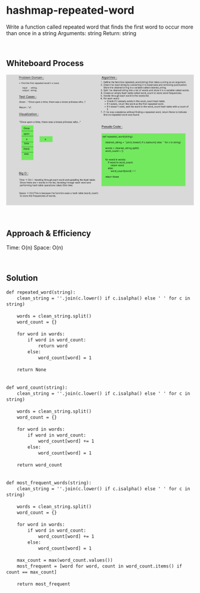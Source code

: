 # hashmap-repeated-word
Write a function called repeated word that finds the first word to occur more than once in a string
Arguments: string
Return: string

<br>

## Whiteboard Process
![CC-31](./CC-31.png)

<br>

## Approach & Efficiency
Time: O(n)
Space: O(n)

<br>

## Solution

    def repeated_word(string):
        clean_string = ''.join(c.lower() if c.isalpha() else ' ' for c in string)
        
        words = clean_string.split()
        word_count = {}
        
        for word in words:
            if word in word_count:
                return word
            else:
                word_count[word] = 1
        
        return None


    def word_count(string):
        clean_string = ''.join(c.lower() if c.isalpha() else ' ' for c in string)
        
        words = clean_string.split()
        word_count = {}
        
        for word in words:
            if word in word_count:
                word_count[word] += 1
            else:
                word_count[word] = 1
        
        return word_count


    def most_frequent_words(string):
        clean_string = ''.join(c.lower() if c.isalpha() else ' ' for c in string)
        
        words = clean_string.split()
        word_count = {}
        
        for word in words:
            if word in word_count:
                word_count[word] += 1
            else:
                word_count[word] = 1
        
        max_count = max(word_count.values())
        most_frequent = [word for word, count in word_count.items() if count == max_count]
        
        return most_frequent

